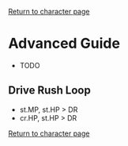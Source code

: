 [Return to character page](./index.md)  

# Advanced Guide

- TODO

## Drive Rush Loop

- st.MP, st.HP > DR
- cr.HP, st.HP > DR

[Return to character page](./index.md)  
